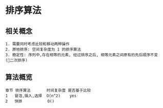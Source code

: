 # 排序算法

## 相关概念
    1. 需要同时考虑比较和移动两种操作
    2. 原地排序: 空间复杂度为 1 的排序算法
    3. 稳定性: 序列中,存在相等的元素, 经过排序之后, 相等元素之间原有的先后顺序不变 (二次排序)
    
## 算法概览
    章节 排序算法       时间复杂度 是否基于比较
    1   冒泡,插入,选择  O(n^2)    yes
    2   快排           O()